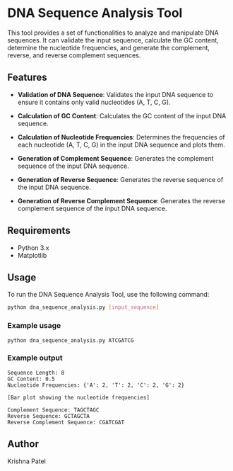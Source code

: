 # DNA Sequence Analysis Tool

This tool provides a set of functionalities to analyze and manipulate DNA sequences. It can validate the input sequence, calculate the GC content, determine the nucleotide frequencies, and generate the complement, reverse, and reverse complement sequences.

## Features

- **Validation of DNA Sequence**: Validates the input DNA sequence to ensure it contains only valid nucleotides (A, T, C, G).
  
- **Calculation of GC Content**: Calculates the GC content of the input DNA sequence.
  
- **Calculation of Nucleotide Frequencies**: Determines the frequencies of each nucleotide (A, T, C, G) in the input DNA sequence and plots them.
  
- **Generation of Complement Sequence**: Generates the complement sequence of the input DNA sequence.
  
- **Generation of Reverse Sequence**: Generates the reverse sequence of the input DNA sequence.
  
- **Generation of Reverse Complement Sequence**: Generates the reverse complement sequence of the input DNA sequence.

## Requirements

- Python 3.x
- Matplotlib

## Usage

To run the DNA Sequence Analysis Tool, use the following command:

```bash
python dna_sequence_analysis.py [input_sequence]
```
### Example usage ###

`python dna_sequence_analysis.py ATCGATCG`

### Example output
```
Sequence Length: 8
GC Content: 0.5
Nucleotide Frequencies: {'A': 2, 'T': 2, 'C': 2, 'G': 2}

[Bar plot showing the nucleotide frequencies]

Complement Sequence: TAGCTAGC
Reverse Sequence: GCTAGCTA
Reverse Complement Sequence: CGATCGAT
```

## Author
Krishna Patel
